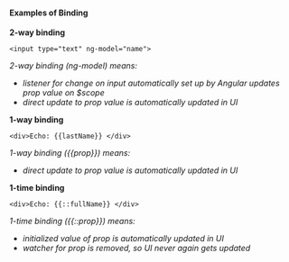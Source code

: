 #### Examples of Binding
__2-way binding__
```
<input type="text" ng-model="name">
```
_2-way binding (ng-model) means:_
* _listener for change on input automatically set up by Angular updates prop value on $scope_
* _direct update to prop value is automatically updated in UI_

__1-way binding__
```
<div>Echo: {{lastName}} </div>
```
_1-way binding ({{prop}}) means:_
* _direct update to prop value is automatically updated in UI_

__1-time binding__
```
<div>Echo: {{::fullName}} </div>
```
_1-time binding ({{::prop}}) means:_
* _initialized value of prop is automatically updated in UI_
* _watcher for prop is removed, so UI never again gets updated_